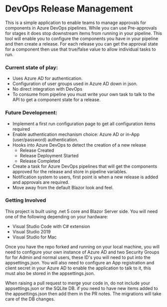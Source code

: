 # DevOps Release Management

This is a simple application to enable teams to manage approvals for components in Azure DevOps pipelines. While you can use Pre-approvals for stages it does stop downstream items from running in your pipeline. This tool will enable you to configure the components you have in your pipeline and then create a release. For each release you can get the approval state for a component then use that true/false value to allow individual tasks to run. 

### Current state of play:
 - Uses Azure AD for authentication.
 - Configuration of user groups used in Azure AD down in json.
 - No direct integration with DevOps
 - To consume from pipeline you must write your own task to talk to the API to get a component state for a release.

 ### Future Development:
 - Implement a first run configuration page to get all configuration items required
 - Enable authentication mechanism choice: Azure AD or in-App (user/password) authentication.
 - Hooks into Azure DevOps to detect the creation of a new release
    - Release Created
    - Release Deployment Started
    - Release Completed
 - Create a task for Azure DevOps pipelines that will get the components approved for the release and store in pipeline variables.
 - Notification system to users, first point is when a new release is added and approvals are required.
 - Move away from the default Blazor look and feel.

### Getting Involved
This project is built using .net 5 core and Blazor Server side. You will need one of the following depending on your hardware:
 - Visual Studio Code with C# extension
 - Visual Studio 2019
 - Visual Studio for Mac

 Once you have the repo forked and running on your local machine, you will need to configure your own instance of Azure AD and two Security Groups for for Admin and normal users, these ID's you will need to put into the appsettings.json. You will also need to configure an App registration and client secret in your Azure AD to enable the application to talk to it, this must also be stored in the appsettings.json.

 When raising a pull request to merge your code in, do not include your appsettings.json or the SQLite DB. if you need to have new items added to the appsettings.json then add them in the PR notes. The migrations will take care of the DB changes.

